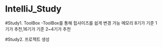# IntelliJ_Study

#Study1. ToolBox
-ToolBox를 통해 힙사이즈를 쉽게 변경 가능
  메모리 8기가 기준 1기가 추천,16기가 기준 2~4기가 추천

#Study2. 프로젝트 생성